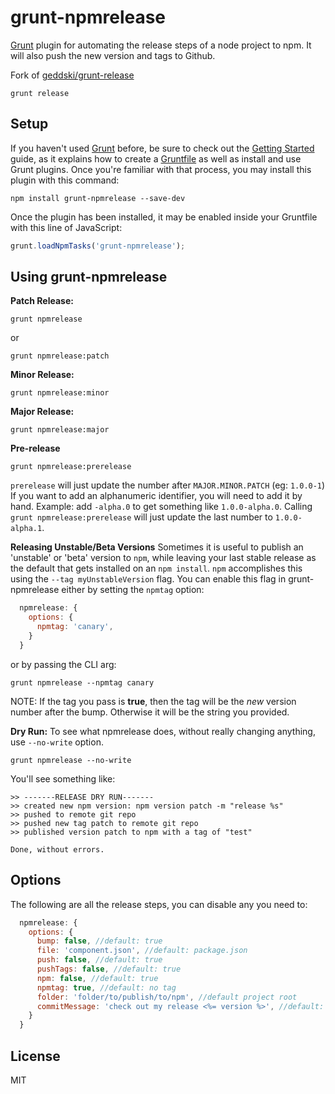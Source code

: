# grunt-npmrelease
[Grunt](http://gruntjs.com) plugin for automating the release steps of a node project to npm. It will also push the new version and tags to Github.

Fork of [geddski/grunt-release](https://github.com/geddski/grunt-release)

```shell
grunt release
```
## Setup
If you haven't used [Grunt](http://gruntjs.com/) before, be sure to check out the [Getting Started](http://gruntjs.com/getting-started) guide, as it explains how to create a [Gruntfile](http://gruntjs.com/sample-gruntfile) as well as install and use Grunt plugins. Once you're familiar with that process, you may install this plugin with this command:

```shell
npm install grunt-npmrelease --save-dev
```

Once the plugin has been installed, it may be enabled inside your Gruntfile with this line of JavaScript:

```js
grunt.loadNpmTasks('grunt-npmrelease');
```

## Using grunt-npmrelease

**Patch Release:**
```shell
grunt npmrelease
```
or
```shell
grunt npmrelease:patch
```

**Minor Release:**
```shell
grunt npmrelease:minor
```

**Major Release:**
```shell
grunt npmrelease:major
```

**Pre-release**
```shell
grunt npmrelease:prerelease
```

`prerelease` will just update the number after `MAJOR.MINOR.PATCH` (eg: `1.0.0-1`)
If you want to add an alphanumeric identifier, you will need to add it by hand.
Example: add `-alpha.0` to get something like `1.0.0-alpha.0`. Calling `grunt npmrelease:prerelease` will just update the last number to `1.0.0-alpha.1`.

**Releasing Unstable/Beta Versions**
Sometimes it is useful to publish an 'unstable' or 'beta' version to `npm`, while leaving your last stable release as the default that gets installed on an `npm install`.
`npm` accomplishes this using the `--tag myUnstableVersion` flag. You can enable this flag in grunt-npmrelease either by setting the `npmtag` option:

```js
  npmrelease: {
    options: {
      npmtag: 'canary',
    }
  }
```

or by passing the CLI arg:

```shell
grunt npmrelease --npmtag canary
```

NOTE: If the tag you pass is **true**, then the tag will be the *new* version number after the bump. Otherwise it will be the string you provided.


**Dry Run:**
To see what npmrelease does, without really changing anything, use `--no-write` option.

```shell
grunt npmrelease --no-write
```

You'll see something like:
```
>> -------RELEASE DRY RUN-------
>> created new npm version: npm version patch -m "release %s"
>> pushed to remote git repo
>> pushed new tag patch to remote git repo
>> published version patch to npm with a tag of "test"

Done, without errors.
```

## Options
The following are all the release steps, you can disable any you need to:

```js
  npmrelease: {
    options: {
      bump: false, //default: true
      file: 'component.json', //default: package.json
      push: false, //default: true
      pushTags: false, //default: true
      npm: false, //default: true
      npmtag: true, //default: no tag
      folder: 'folder/to/publish/to/npm', //default project root
      commitMessage: 'check out my release <%= version %>', //default: 'release <%= version %>'
    }
  }
```

## License
MIT
